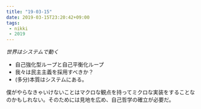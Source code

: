 ```yaml
---
title: "19-03-15"
date: 2019-03-15T23:20:42+09:00
tags:
 - nikki
 - 2019
---
```

*世界はシステムで動く*

 -  自己強化型ループと自己平衡化ループ
 -  我々は民主主義を採用すべきか？
 -  (多分)本質はシステムにある。

僕がやらなきゃいけないことはマクロな観点を持ってミクロな実装をすることなのかもしれない。そのためには見地を広め、自己哲学の確立が必要だ。
